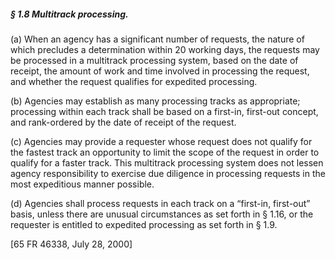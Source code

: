 ##### § 1.8 Multitrack processing. #####

(a) When an agency has a significant number of requests, the nature of which precludes a determination within 20 working days, the requests may be processed in a multitrack processing system, based on the date of receipt, the amount of work and time involved in processing the request, and whether the request qualifies for expedited processing.

(b) Agencies may establish as many processing tracks as appropriate; processing within each track shall be based on a first-in, first-out concept, and rank-ordered by the date of receipt of the request.

(c) Agencies may provide a requester whose request does not qualify for the fastest track an opportunity to limit the scope of the request in order to qualify for a faster track. This multitrack processing system does not lessen agency responsibility to exercise due diligence in processing requests in the most expeditious manner possible.

(d) Agencies shall process requests in each track on a “first-in, first-out” basis, unless there are unusual circumstances as set forth in § 1.16, or the requester is entitled to expedited processing as set forth in § 1.9.

[65 FR 46338, July 28, 2000]